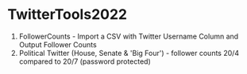 # TwitterTools2022

1. FollowerCounts - Import a CSV with Twitter Username Column and Output Follower Counts
2. Political Twitter (House, Senate & 'Big Four') - follower counts 20/4 compared to 20/7 (password protected)
